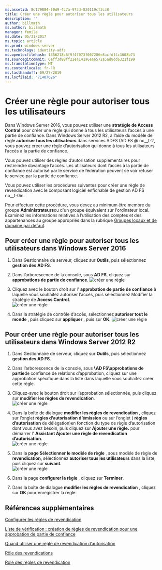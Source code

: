 ```yaml
---
ms.assetid: 8c179884-f0d9-4c7a-973d-820119cf3c38
title: Créer une règle pour autoriser tous les utilisateurs
description: ''
author: billmath
ms.author: billmath
manager: femila
ms.date: 05/31/2017
ms.topic: article
ms.prod: windows-server
ms.technology: identity-adfs
ms.openlocfilehash: 1356218c5f9f47073f007286e8acfdf4c3608b73
ms.sourcegitcommit: 6aff3d88ff22ea141a6ea6572a5ad8dd6321f199
ms.translationtype: MT
ms.contentlocale: fr-FR
ms.lasthandoff: 09/27/2019
ms.locfileid: "71407626"
---
```

# <a name="create-a-rule-to-permit-all-users"></a>Créer une règle pour autoriser tous les utilisateurs

Dans Windows Server 2016, vous pouvez utiliser une **stratégie de Access Control** pour créer une règle qui donne à tous les utilisateurs l’accès à une partie de confiance.  Dans Windows Server 2012 R2, à l’aide du modèle de règle **autoriser tous les utilisateurs** dans services ADFS \(AD FS @ no__t-2, vous pouvez créer une règle d’autorisation qui donne à tous les utilisateurs l’accès à la partie de confiance. 

Vous pouvez utiliser des règles d’autorisation supplémentaires pour restreindre davantage l’accès. Les utilisateurs dont l’accès à la partie de confiance est autorisé par le service de fédération peuvent se voir refuser le service par la partie de confiance.  
  
Vous pouvez utiliser les procédures suivantes pour créer une règle de revendication avec le composant logiciel enfichable de gestion AD FS no__t-0in.  
  
Pour effectuer cette procédure, vous devez au minimum être membre du groupe **Administrateurs**ou d'un groupe équivalent sur l'ordinateur local.  Examinez les informations relatives à l’utilisation des comptes et des appartenances au groupe appropriés dans la rubrique [Groupes locaux et de domaine par défaut](https://go.microsoft.com/fwlink/?LinkId=83477). 

## <a name="to-create-a-rule-to-permit-all-users-in-windows-server-2016"></a>Pour créer une règle pour autoriser tous les utilisateurs dans Windows Server 2016

1.  Dans Gestionnaire de serveur, cliquez sur **Outils**, puis sélectionnez **gestion des AD FS**.  
  
2.  Dans l’arborescence de la console, sous **AD FS**, cliquez sur **approbations de partie de confiance**. 
![créer une règle](media/Create-a-Rule-to-Permit-All-Users/permitall1.PNG)

3.  Cliquez avec le bouton droit sur l' **approbation de partie de confiance** à laquelle vous souhaitez autoriser l’accès, puis sélectionnez Modifier la stratégie de **Access Control**.  
![créer une règle](media/Create-a-Rule-to-Permit-All-Users/permitall2.PNG)

4. Dans la stratégie de contrôle d’accès, sélectionnez **autoriser tout le monde** , puis cliquez sur **appliquer** , puis sur **OK**.
![créer une règle](media/Create-a-Rule-to-Permit-All-Users/permitall3.PNG)
  
## <a name="to-create-a-rule-to-permit-all-users-in-windows-server-2012-r2"></a>Pour créer une règle pour autoriser tous les utilisateurs dans Windows Server 2012 R2 
  
1.  Dans Gestionnaire de serveur, cliquez sur **Outils**, puis sélectionnez **gestion des AD FS**.  
  
2.  Dans l’arborescence de la console, sous **\\AD FS\\approbations de partie**de confiance de relations d’approbation, cliquez sur une approbation spécifique dans la liste dans laquelle vous souhaitez créer cette règle.  

3.  Cliquez\-avec le bouton droit sur l’approbation sélectionnée, puis cliquez sur **modifier les règles de revendication**.  
![créer une règle](media/Create-a-Rule-to-Permit-All-Users/permitall4.PNG)  

4.  Dans la boîte de dialogue **modifier les règles de revendication** , cliquez sur l’onglet **règles d’autorisation d’émission** ou sur l’onglet \( **règles d’autorisation** de délégation\)en fonction du type de règle d’autorisation dont vous avez besoin, puis cliquez sur **Ajouter une règle.** pour démarrer l' **Assistant Ajouter une règle de revendication d’autorisation**.  
![créer une règle](media/Create-a-Rule-to-Permit-All-Users/permitall5.PNG)  
5.  Dans la **page Sélectionner le modèle de règle** , sous modèle de règle de **revendication**, sélectionnez **autoriser tous les utilisateurs** dans la liste, puis cliquez sur **suivant**.  
![créer une règle](media/Create-a-Rule-to-Permit-All-Users/permitall6.PNG)    
6.  Dans la page **configurer la règle** , cliquez sur **Terminer**.  
  
7.  Dans la boîte de dialogue **modifier les règles de revendication** , cliquez sur **OK** pour enregistrer la règle.  

## <a name="additional-references"></a>Références supplémentaires 
[Configurer les règles de revendication](Configure-Claim-Rules.md)  
 
[Liste de vérification : création de règles de revendication pour une approbation de partie de confiance](https://technet.microsoft.com/library/ee913578.aspx)  
  
[Quand utiliser une règle de revendication d’autorisation](../../ad-fs/technical-reference/When-to-Use-an-Authorization-Claim-Rule.md)  

[Rôle des revendications](../../ad-fs/technical-reference/The-Role-of-Claims.md)  
  
[Rôle des règles de revendication](../../ad-fs/technical-reference/The-Role-of-Claim-Rules.md)  
